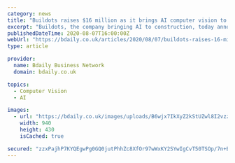 ```yaml
---
category: news
title: "Buildots raises $16 million as it brings AI computer vision to construction management"
excerpt: "Buildots, the company bringing AI to construction, today announced that it had secured $16 million in… | Construction | London | Funding | Property | Finance | Technology | Investment |"
publishedDateTime: 2020-08-07T16:00:00Z
webUrl: "https://bdaily.co.uk/articles/2020/08/07/buildots-raises-16-million-as-it-brings-ai-computer-vision-to-construction-management"
type: article

provider:
  name: Bdaily Business Network
  domain: bdaily.co.uk

topics:
  - Computer Vision
  - AI

images:
  - url: "https://bdaily.co.uk/images/uploads/B6wjx7IkXyZ2kStUZwl8I2vzzkKwp6O7GW1vifbK.jpeg?w=940&h=430&fit=crop-50-50&s=7f1adf0eacaf6994d1eaccd001885187"
    width: 940
    height: 430
    isCached: true

secured: "zzxPajhP7KYQEgwPg0GQ0jutPhhZc8XfOr97wWxKY2SYwIgCvT50TSOp/7n+BLNZJobAcHzKELrajPMG2w/TuD9lB4uLch1CaqUr2nn4mmPiu/iFct3Rkz0mYqNJydiLkfvfxXRwAnJMvL5bptZurz1vqGXFptYdxvMt1nkHjr50PocF+bL7pIQaWfdJxqZpqAaBITuD9yhZf7GCzrklF/NsaKd5vSo3sSUOV6lBZ84gweMEc+ebqjz/IBjZMLHwftf4GSkDi9YwjS6xagXKEJYlMGse819RzXTZRHZCcEy/54rvnIoxSlyveF9J/SUy6mDqL8mqEcrlYPRuE7zm0g==;GmNmNSWPw/jly30+N+BcVg=="
---
```


